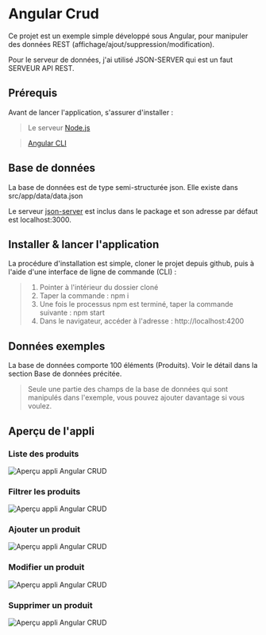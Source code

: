 # Angular Crud

Ce projet est un exemple simple développé sous Angular, pour manipuler des données REST (affichage/ajout/suppression/modification).

Pour le serveur de données, j'ai utilisé JSON-SERVER qui est un faut SERVEUR API REST.

## Prérequis

Avant de lancer l'application, s'assurer d'installer :

> Le serveur [Node.js](https://nodejs.org/fr/)

> [Angular CLI](https://angular.io/cli)


## Base de données

La base de données est de type semi-structurée json. Elle existe dans src/app/data/data.json

Le serveur [json-server](https://www.npmjs.com/package/json-server) est inclus dans le package et son adresse par défaut est localhost:3000.

## Installer & lancer l'application

La procédure d'installation est simple, cloner le projet depuis github, puis à l'aide d'une interface de ligne de commande (CLI) :

><ol>
><li>Pointer à l'intérieur du dossier cloné</li>
><li>Taper la commande : npm i</li>
><li>Une fois le processus npm est terminé, taper la commande suivante : npm start</li>
><li>Dans le navigateur, accéder à l'adresse : http://localhost:4200</li>
></ol>


## Données exemples

La base de données comporte 100 éléments (Produits).
Voir le détail dans la section Base de données précitée.

>Seule une partie des champs de la base de données qui sont manipulés dans l'exemple, vous pouvez ajouter davantage si vous voulez.

## Aperçu de l'appli

### Liste des produits
![Aperçu appli Angular CRUD](https://www.abatalib.com/github/crud1.PNG "Liste des produits")

### Filtrer les produits
![Aperçu appli Angular CRUD](https://www.abatalib.com/github/crud2.PNG "Filter les produits")

### Ajouter un produit
![Aperçu appli Angular CRUD](https://www.abatalib.com/github/crud3.PNG "Ajouter un produit")

### Modifier un produit
![Aperçu appli Angular CRUD](https://www.abatalib.com/github/crud4.PNG "Modifier un produit")

### Supprimer un produit
![Aperçu appli Angular CRUD](https://www.abatalib.com/github/crud5.PNG "Supprimer un produit")
